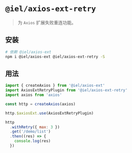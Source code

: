 # `@iel/axios-ext-retry`

> 为 `Axios` 扩展失败重连功能。

## 安装

```bash
# 依赖 @iel/axios-ext
npm i @iel/axios-ext @iel/axios-ext-retry -S
```

## 用法

```js
import { createAxios } from '@iel/axios-ext'
import AxiosExtRetryPlugin from '@iel/axios-ext-retry'
import axios from 'axios'

const http = createAxios(axios)

http.$axiosExt.use(AxiosExtRetryPlugin)

http
  .withRetry({ max: 3 })
  .get('/demo/list')
  .then((res) => {
    console.log(res)
  })
```
